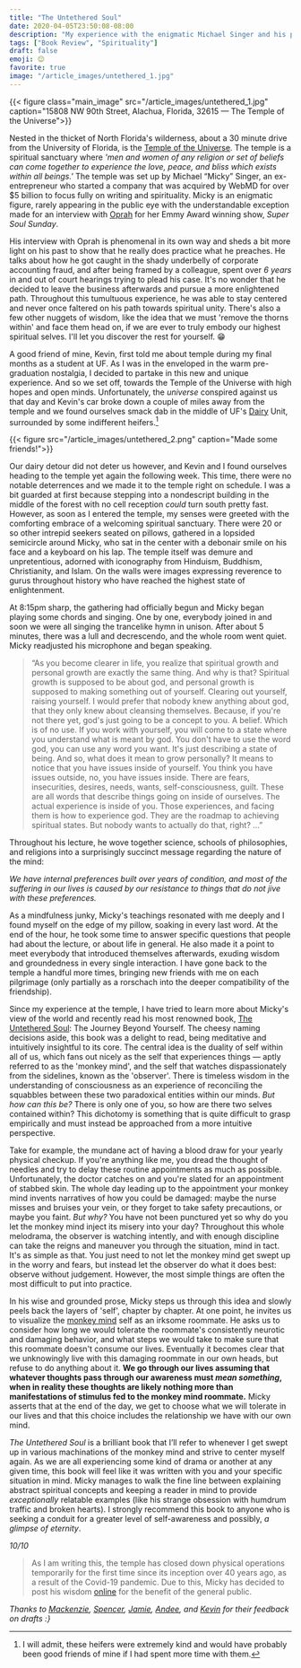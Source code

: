 ```yaml
---
title: "The Untethered Soul"
date: 2020-04-05T23:50:08-08:00
description: "My experience with the enigmatic Michael Singer and his powerful book: The Untethered Soul."
tags: ["Book Review", "Spirituality"]
draft: false
emoji: 😌
favorite: true
image: "/article_images/untethered_1.jpg"
---
```


{{< figure class="main_image" src="/article_images/untethered_1.jpg" caption="15808 NW 90th Street, Alachua, Florida, 32615 — The Temple of the Universe">}}

Nested in the thicket of North Florida's wilderness, about a 30 minute drive from the University of Florida, is the [Temple of the Universe][1]. The temple is a spiritual sanctuary where *'men and women of any religion or set of beliefs can come together to experience the love, peace, and bliss which exists within all beings.'* The temple was set up by Michael “Micky” Singer, an ex-entrepreneur who started a company that was acquired by WebMD for over $5 billion to focus fully on writing and spirituality. Micky is an enigmatic figure, rarely appearing in the public eye with the understandable exception made for an interview with [Oprah][2] for her Emmy Award winning show, *Super Soul Sunday*.

His interview with Oprah is phenomenal in its own way and sheds a bit more light on his past to show that he really does practice what he preaches. He talks about how he got caught in the shady underbelly of corporate accounting fraud, and after being framed by a colleague, spent over *6 years* in and out of court hearings trying to plead his case. It's no wonder that he decided to leave the business afterwards and pursue a more enlightened path. Throughout this tumultuous experience, he was able to stay centered and never once faltered on his path towards spiritual unity. There's also a few other nuggets of wisdom, like the idea that we must 'remove the thorns within' and face them head on, if we are ever to truly embody our highest spiritual selves. I'll let you discover the rest for yourself. 😁

A good friend of mine, Kevin, first told me about temple during my final months as a student at UF. As I was in the enveloped in the warm pre-graduation nostalgia, I decided to partake in this new and unique experience. And so we set off, towards the Temple of the Universe with high hopes and open minds. Unfortunately, the *universe* conspired against us that day and Kevin's car broke down a couple of miles away from the temple and we found ourselves smack dab in the middle of UF's [Dairy][3] Unit, surrounded by some indifferent heifers.[^1]

{{< figure src="/article_images/untethered_2.png" caption="Made some friends!">}}

Our dairy detour did not deter us however, and Kevin and I found ourselves heading to the temple yet again the following week. This time, there were no notable deterrences and we made it to the temple right on schedule. I was a bit guarded at first because stepping into a nondescript building in the middle of the forest with no cell reception *could* turn south pretty fast. However, as soon as I entered the temple, my senses were greeted with the comforting embrace of a welcoming spiritual sanctuary. There were 20 or so other intrepid seekers seated on pillows, gathered in a lopsided semicircle around Micky, who sat in the center with a debonair smile on his face and a keyboard on his lap. The temple itself was demure and unpretentious, adorned with iconography from Hinduism, Buddhism, Christianity, and Islam. On the walls were images expressing reverence to gurus throughout history who have reached the highest state of enlightenment.

At 8:15pm sharp, the gathering had officially begun and Micky began playing some chords and singing. One by one, everybody joined in and soon we were all singing the trancelike hymn in unison. After about 5 minutes, there was a lull and decrescendo, and the whole room went quiet. Micky readjusted his microphone and began speaking.

> “As you become clearer in life, you realize that spiritual growth and personal growth are exactly the same thing. And why is that? Spiritual growth is supposed to be about god, and personal growth is supposed to making something out of yourself. Clearing out yourself, raising yourself. I would prefer that nobody knew anything about god, that they only knew about cleansing themselves. Because, if you're not there yet, god's just going to be a concept to you. A belief. Which is of no use. If you work with yourself, you will come to a state where you understand what is meant by god. You don't have to use the word god, you can use any word you want. It's just describing a state of being. And so, what does it mean to grow personally? It means to notice that you have issues inside of yourself. You think you have issues outside, no, you have issues inside. There are fears, insecurities, desires, needs, wants, self-consciousness, guilt. These are all words that describe things going on inside of ourselves. The actual experience is inside of you. Those experiences, and facing them is how to experience god. They are the roadmap to achieving spiritual states. But nobody wants to actually do that, right? ...”

Throughout his lecture, he wove together science, schools of philosophies, and religions into a surprisingly succinct message regarding the nature of the mind:

*We have internal preferences built over years of condition, and most of the suffering in our lives is caused by our resistance to things that do not jive with these preferences.*

As a mindfulness junky, Micky's teachings resonated with me deeply and I found myself on the edge of my pillow, soaking in every last word. At the end of the hour, he took some time to answer specific questions that people had about the lecture, or about life in general. He also made it a point to meet everybody that introduced themselves afterwards, exuding wisdom and groundedness in every single interaction. I have gone back to the temple a handful more times, bringing new friends with me on each pilgrimage (only partially as a rorschach into the deeper compatibility of the friendship).

Since my experience at the temple, I have tried to learn more about Micky's view of the world and recently read his most renowned book, [The Untethered Soul][4]: The Journey Beyond Yourself. The cheesy naming decisions aside, this book was a delight to read, being meditative and intuitively insightful to its core. The central idea is the duality of self within all of us, which fans out nicely as the self that experiences things — aptly referred to as the 'monkey mind', and the self that watches dispassionately from the sidelines, known as the 'observer'. There is timeless wisdom in the understanding of consciousness as an experience of reconciling the squabbles between these two paradoxical entities within our minds. *But how can this be?* There is only one of you, so how are there two selves contained within? This dichotomy is something that is quite difficult to grasp empirically and must instead be approached from a more intuitive perspective.

Take for example, the mundane act of having a blood draw for your yearly physical checkup. If you're anything like me, you dread the thought of needles and try to delay these routine appointments as much as possible. Unfortunately, the doctor catches on and you're slated for an appointment of stabbed skin. The whole day leading up to the appointment your monkey mind invents narratives of how you could be damaged: maybe the nurse misses and bruises your vein, or they forget to take safety precautions, or maybe you faint. *But why?* You have not been punctured yet so why do you let the monkey mind inject its misery into your day? Throughout this whole melodrama, the observer is watching intently, and with enough discipline can take the reigns and maneuver you through the situation, mind in tact. It's as simple as that. You just need to not let the monkey mind get swept up in the worry and fears, but instead let the observer do what it does best: observe without judgement. However, the most simple things are often the most difficult to put into practice.

In his wise and grounded prose, Micky steps us through this idea and slowly peels back the layers of 'self', chapter by chapter. At one point, he invites us to visualize the [monkey mind][5] self as an irksome roommate. He asks us to consider how long we would tolerate the roommate's consistently neurotic and damaging behavior, and what steps we would take to make sure that this roommate doesn't consume our lives. Eventually it becomes clear that we unknowingly live with this damaging roommate in our own heads, but refuse to do anything about it. **We go through our lives assuming that whatever thoughts pass through our awareness must *mean something*, when in reality these thoughts are likely nothing more than manifestations of stimulus fed to the monkey mind roommate.** Micky asserts that at the end of the day, we get to choose what we will tolerate in our lives and that this choice includes the relationship we have with our own mind.

*The Untethered Soul* is a brilliant book that I’ll refer to whenever I get swept up in various machinations of the monkey mind and strive to center myself again. As we are all experiencing some kind of drama or another at any given time, this book will feel like it was written with you and your specific situation in mind. Micky manages to walk the fine line between explaining abstract spiritual concepts and keeping a reader in mind to provide *exceptionally* relatable examples (like his strange obsession with humdrum traffic and broken hearts). I strongly recommend this book to anyone who is seeking a conduit for a greater level of self-awareness and possibly, *a glimpse of eternity*.

*10/10*

> As I am writing this, the temple has closed down physical operations temporarily for the first time since its inception over 40 years ago, as a result of the Covid-19 pandemic. Due to this, Micky has decided to post his wisdom [online][6] for the benefit of the general public.

*Thanks to [Mackenzie][7], [Spencer][8], [Jamie][9], [Andee][10], and [Kevin][11] for their feedback on drafts :}*

[1]: https://www.tou.org/
[2]: https://www.youtube.com/watch?v=WbMcUueg4Sc
[3]: /dairy
[4]: https://www.goodreads.com/book/show/1963638.The_Untethered_Soul
[5]: https://waitbutwhy.com/2013/10/why-procrastinators-procrastinate.html
[6]: https://templeoftheuniverse.net/talks/living_the_deeper_life.mp3
[7]: https://littlecurrywurst.com
[8]: https://www.spencerchang.me/
[9]: http://jamie-wong.com/
[10]: https://medium.com/@andeeliao
[11]: https://www.kchow.org/

[^1]: I will admit, these heifers were extremely kind and would have probably been good friends of mine if I had spent more time with them.
